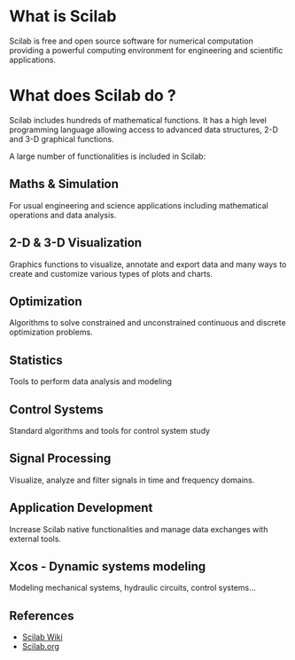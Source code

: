 # What is Scilab
Scilab is free and open source software for numerical computation providing a powerful computing environment for engineering and scientific applications.

# What does Scilab do ?
Scilab includes hundreds of mathematical functions.
It has a high level programming language allowing access to advanced data structures, 2-D and 3-D graphical functions.

A large number of functionalities is included in Scilab:

## Maths & Simulation
For usual engineering and science applications including mathematical operations and data analysis.
## 2-D & 3-D Visualization
Graphics functions to visualize, annotate and export data and many ways to create and customize various types of plots and charts.
## Optimization
Algorithms to solve constrained and unconstrained continuous and discrete optimization problems.
## Statistics
Tools to perform data analysis and modeling
## Control Systems
Standard algorithms and tools for control system study
## Signal Processing
Visualize, analyze and filter signals in time and frequency domains.
## Application Development
Increase Scilab native functionalities and manage data exchanges with external tools.

## Xcos - Dynamic systems modeling
Modeling mechanical systems, hydraulic circuits, control systems...

## References

- [Scilab Wiki](https://en.wikipedia.org/wiki/Scilab)
- [Scilab.org](https://www.scilab.org/about)
